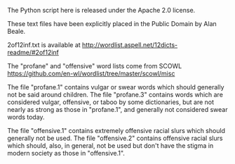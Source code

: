 The Python script here is released under the Apache 2.0 license.

These text files have been explicitly placed in the Public Domain by Alan Beale.

2of12inf.txt is available at http://wordlist.aspell.net/12dicts-readme/#2of12inf

The "profane" and "offensive" word lists come from SCOWL
https://github.com/en-wl/wordlist/tree/master/scowl/misc

The file "profane.1" contains vulgar or swear words which should
generally not be said around children.  The file "profane.3" contains
words which are considered vulgar, offensive, or taboo by some
dictionaries, but are not nearly as strong as those in "profane.1",
and generally not considered swear words today.

The file "offensive.1" contains extremely offensive racial slurs which
should generally not be used.  The file "offensive.2" contains
offensive racial slurs which should, also, in general, not be used but
don't have the stigma in modern society as those in "offensive.1".
